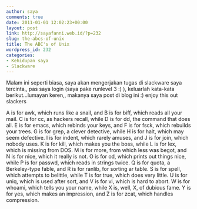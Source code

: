 ```yaml
---
author: saya
comments: true
date: 2011-01-01 12:02:23+00:00
layout: post
link: http://sayafanni.web.id/?p=232
slug: the-abcs-of-unix
title: The ABC's of Unix
wordpress_id: 232
categories:
- Kehidupan saya
- Slackware
---
```


Malam ini seperti biasa, saya akan mengerjakan tugas di slackware saya tercinta,, pas saya login (saya pake runlevel 3 :) ), keluarlah kata-kata berikut...lumayan keren,, makanya saya post di blog ini :) enjoy this out slackers

A is for awk, which runs like a snail, and
B is for biff, which reads all your mail.
C is for cc, as hackers recall, while
D is for dd, the command that does all.
E is for emacs, which rebinds your keys, and
F is for fsck, which rebuilds your trees.
G is for grep, a clever detective, while
H is for halt, which may seem defective.
I is for indent, which rarely amuses, and
J is for join, which nobody uses.
K is for kill, which makes you the boss, while
L is for lex, which is missing from DOS.
M is for more, from which less was begot, and
N is for nice, which it really is not.
O is for od, which prints out things nice, while
P is for passwd, which reads in strings twice.
Q is for quota, a Berkeley-type fable, and
R is for ranlib, for sorting ar table.
S is for spell, which attempts to belittle, while
T is for true, which does very little.
U is for uniq, which is used after sort, and
V is for vi, which is hard to abort.
W is for whoami, which tells you your name, while
X is, well, X, of dubious fame.
Y is for yes, which makes an impression, and
Z is for zcat, which handles compression.

